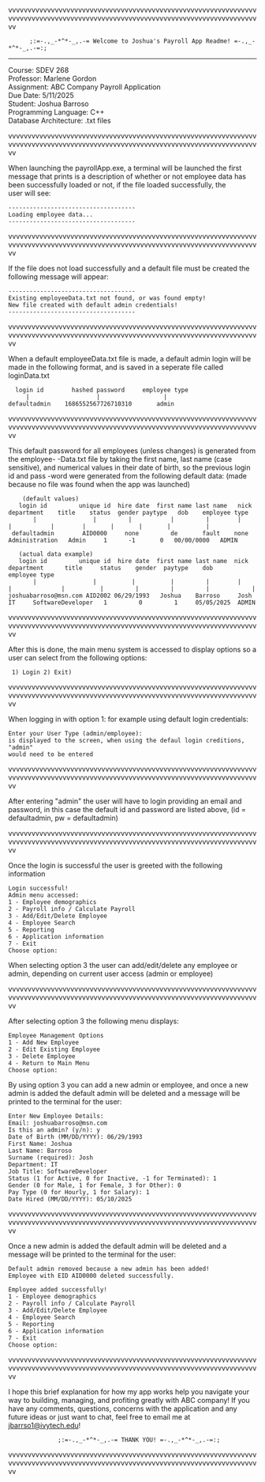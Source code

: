 vvvvvvvvvvvvvvvvvvvvvvvvvvvvvvvvvvvvvvvvvvvvvvvvvvvvvvvvvvvvvvvvvvvvvvvvvvvvvvvvvvvvvvvvvvvvvvvvvvvvvvvvvvvvvvvvvvvvvvvvvvvvvvvvvv
                                                                           
          ;:=-.,_-*^*-_,.-= Welcome to Joshua's Payroll App Readme! =-.,_-*^*-_,.-=:;
                                                                          
------------------------------------------------------------------------------------------------
                                                                        
Course: SDEV 268                                      
Professor: Marlene Gordon                        
Assignment: ABC Company Payroll Application           
Due Date: 5/11/2025                                   
Student: Joshua Barroso                              
Programming Language: C++                                
Database Architecture: .txt files                        
                                                                           
vvvvvvvvvvvvvvvvvvvvvvvvvvvvvvvvvvvvvvvvvvvvvvvvvvvvvvvvvvvvvvvvvvvvvvvvvvvvvvvvvvvvvvvvvvvvvvvvvvvvvvvvvvvvvvvvvvvvvvvvvvvvvvvvvv
                                                                              
  When launching the payrollApp.exe, a terminal will be launched the first  
  message that prints is a description of whether or not employee data 
  has been successfully loaded or not, if the file loaded successfully, the    
  user will see:                                                            
                                                                           
    ------------------------------------
    Loading employee data...
    ------------------------------------

vvvvvvvvvvvvvvvvvvvvvvvvvvvvvvvvvvvvvvvvvvvvvvvvvvvvvvvvvvvvvvvvvvvvvvvvvvvvvvvvvvvvvvvvvvvvvvvvvvvvvvvvvvvvvvvvvvvvvvvvvvvvvvvvvv

  If the file does not load successfully and a default file must be created
  the following message will appear:

    ------------------------------------
    Existing employeeData.txt not found, or was found empty!      
    New file created with default admin credentials!
    ------------------------------------

vvvvvvvvvvvvvvvvvvvvvvvvvvvvvvvvvvvvvvvvvvvvvvvvvvvvvvvvvvvvvvvvvvvvvvvvvvvvvvvvvvvvvvvvvvvvvvvvvvvvvvvvvvvvvvvvvvvvvvvvvvvvvvvvvv

  When a default employeeData.txt file is made, a default admin login will
  be made in the following format, and is saved in a seperate file called
  loginData.txt

      login id        hashed password     employee type
         |                   |                  |
    defaultadmin    1686552567726710310       admin

vvvvvvvvvvvvvvvvvvvvvvvvvvvvvvvvvvvvvvvvvvvvvvvvvvvvvvvvvvvvvvvvvvvvvvvvvvvvvvvvvvvvvvvvvvvvvvvvvvvvvvvvvvvvvvvvvvvvvvvvvvvvvvvvvv

   This default password for all employees (unless changes) is generated
   from the employee-
  -Data.txt file by taking the first name, last name (case sensitive), and
   numerical values in their date of birth, so the previous login id and pass
  -word were generated from the following default data: (made because no file
   was found when the app was launched)

        (default values)
       login id         unique id  hire date  first name last name   nick      department    title    status  gender paytype   dob    employee type
           |                |         |           |         |        |            |           |        |       |       |       |          |
     defaultadmin        AID0000     none         de       fault    none    Administration   Admin     1      -1       0   00/00/0000   ADMIN

       (actual data example)
       login id         unique id  hire date  first name last name  nick       department      title     status    gender  paytype    dob      employee type
           |                |          |          |         |        |            |              |          |         |         |         |            |
    joshuabarroso@msn.com AID2002 06/29/1993   Joshua    Barroso     Josh        IT     SoftwareDeveloper   1         0         1     05/05/2025  ADMIN
  

vvvvvvvvvvvvvvvvvvvvvvvvvvvvvvvvvvvvvvvvvvvvvvvvvvvvvvvvvvvvvvvvvvvvvvvvvvvvvvvvvvvvvvvvvvvvvvvvvvvvvvvvvvvvvvvvvvvvvvvvvvvvvvvvvv

  After this is done, the main menu system is accessed to display options so
  a user can select from the following options:

     1) Login 2) Exit)
                                                                           
vvvvvvvvvvvvvvvvvvvvvvvvvvvvvvvvvvvvvvvvvvvvvvvvvvvvvvvvvvvvvvvvvvvvvvvvvvvvvvvvvvvvvvvvvvvvvvvvvvvvvvvvvvvvvvvvvvvvvvvvvvvvvvvvvv

  When logging in with option 1: for example using default login credentials:

    Enter your User Type (admin/employee):
    is displayed to the screen, when using the defaul login creditions, "admin"
    would need to be entered

vvvvvvvvvvvvvvvvvvvvvvvvvvvvvvvvvvvvvvvvvvvvvvvvvvvvvvvvvvvvvvvvvvvvvvvvvvvvvvvvvvvvvvvvvvvvvvvvvvvvvvvvvvvvvvvvvvvvvvvvvvvvvvvvvv
  
  After entering "admin" the user will have to login providing an email and
  password, in this case the default id and password are listed above,
  (id = defaultadmin, pw = defaultadmin)

vvvvvvvvvvvvvvvvvvvvvvvvvvvvvvvvvvvvvvvvvvvvvvvvvvvvvvvvvvvvvvvvvvvvvvvvvvvvvvvvvvvvvvvvvvvvvvvvvvvvvvvvvvvvvvvvvvvvvvvvvvvvvvvvvv

  Once the login is successful the user is greeted with the following information

    Login successful!
    Admin menu accessed:
    1 - Employee demographics
    2 - Payroll info / Calculate Payroll
    3 - Add/Edit/Delete Employee
    4 - Employee Search
    5 - Reporting
    6 - Application information
    7 - Exit
    Choose option: 

  When selecting option 3 the user can add/edit/delete any employee or admin,
  depending on current user access (admin or employee)

vvvvvvvvvvvvvvvvvvvvvvvvvvvvvvvvvvvvvvvvvvvvvvvvvvvvvvvvvvvvvvvvvvvvvvvvvvvvvvvvvvvvvvvvvvvvvvvvvvvvvvvvvvvvvvvvvvvvvvvvvvvvvvvvvv

  After selecting option 3 the following menu displays:

    Employee Management Options
    1 - Add New Employee
    2 - Edit Existing Employee
    3 - Delete Employee
    4 - Return to Main Menu
    Choose option:

  By using option 3 you can add a new admin or employee,
  and once a new admin is added the default admin will be deleted and a message will
  be printed to the terminal for the user:

    Enter New Employee Details:
    Email: joshuabarroso@msn.com
    Is this an admin? (y/n): y
    Date of Birth (MM/DD/YYYY): 06/29/1993
    First Name: Joshua
    Last Name: Barroso
    Surname (required): Josh
    Department: IT
    Job Title: SoftwareDeveloper
    Status (1 for Active, 0 for Inactive, -1 for Terminated): 1
    Gender (0 for Male, 1 for Female, 3 for Other): 0
    Pay Type (0 for Hourly, 1 for Salary): 1
    Date Hired (MM/DD/YYYY): 05/10/2025

vvvvvvvvvvvvvvvvvvvvvvvvvvvvvvvvvvvvvvvvvvvvvvvvvvvvvvvvvvvvvvvvvvvvvvvvvvvvvvvvvvvvvvvvvvvvvvvvvvvvvvvvvvvvvvvvvvvvvvvvvvvvvvvvvv


  Once a new admin is added the default admin will be deleted and a message will
  be printed to the terminal for the user:

    Default admin removed because a new admin has been added!
    Employee with EID AID0000 deleted successfully.

    Employee added successfully!
    1 - Employee demographics
    2 - Payroll info / Calculate Payroll
    3 - Add/Edit/Delete Employee
    4 - Employee Search
    5 - Reporting
    6 - Application information
    7 - Exit
    Choose option:

vvvvvvvvvvvvvvvvvvvvvvvvvvvvvvvvvvvvvvvvvvvvvvvvvvvvvvvvvvvvvvvvvvvvvvvvvvvvvvvvvvvvvvvvvvvvvvvvvvvvvvvvvvvvvvvvvvvvvvvvvvvvvvvvvv

  I hope this brief explanation for how my app works help you navigate your way to
  building, managing, and profiting greatly with ABC company!
  If you have any comments, questions, concerns with the application and any future
  ideas or just want to chat, feel free to email me at jbarrso1@ivytech.edu!

                  ;:=-.,_-*^*-_,.-= THANK YOU! =-.,_-*^*-_,.-=:;

vvvvvvvvvvvvvvvvvvvvvvvvvvvvvvvvvvvvvvvvvvvvvvvvvvvvvvvvvvvvvvvvvvvvvvvvvvvvvvvvvvvvvvvvvvvvvvvvvvvvvvvvvvvvvvvvvvvvvvvvvvvvvvvvvv
